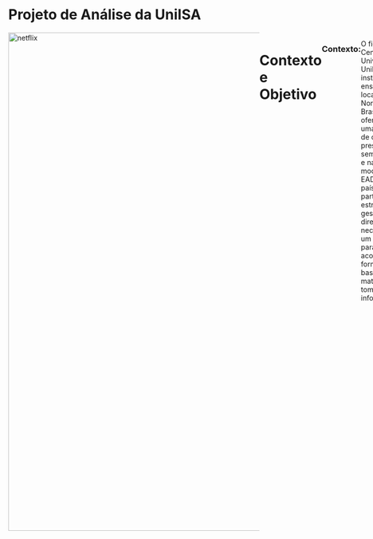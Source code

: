 # Projeto de Análise da UniISA
<div style="display: flex; justify-content: space-between;"> <br>
<img width="1000" alt="netflix" src="https://user-images.githubusercontent.com/120759992/235283693-2ca603e9-0d99-4032-a7d7-1ea06f451847.PNG">

# Contexto e Objetivo
### Contexto:
O fictício Centro Universitário UniISA é uma instituição de ensino localizada no Nordeste do Brasil, oferecendo uma variedade de cursos presenciais, semipresenciais e na modalidade EAD em todo o país. Como parte de sua estratégia de gestão, a diretoria necessita de um dashboard para acompanhar de forma eficaz a base de alunos matriculados e tomar decisões informadas.
### Objetivo:
Com base nesse cenário, será necessário desenvolver um dashboard que forneça as seguintes informações consideradas essenciais.
<br />


# Requisitos:
### Quantidade de Alunos por Curso, Campus e Modalidade:
- Visualização clara da distribuição de alunos por curso, destacando os mais populares.
- Identificação da quantidade de alunos matriculados em cada campus.
- Análise da distribuição dos alunos entre as modalidades de ensino oferecidas.

### Curso com Maior e Menor Número de Alunos:
- Destaque o curso com o maior número de alunos matriculados, juntamente com a quantidade correspondente.
- Identificação do curso com o menor número de alunos.

### Top 3 Campi com Mais Alunos:
- Visualização dos três campi com o maior número de alunos.
- Desenvolva um Tooltip que demonstre a distribuição de alunos nesses campi.

<br />  

# Desafio: 
Para este desafio será necessário:
- Criar tabelas no SQL Server e inserir informações que ajudarão a responder os requisitos levantados;
- Fazer a extração das tabelas para uma ferramenta de visualização;
- Criar um dashboard que responda os requisitos e ajude a diretoria tomar decisões mais efetivas.

<br />

# Consulta de Criação

As consultas podem ser visualizadas neste repositório:
- [Clique aqui para visualizar](PortfolioCurso.sql)

<br />

# Consulta de Testes

 Foram desenvolvidos códigos que ajudarão a validar os requisitos ainda no ambiente do SQL Server. Elas podem ser visualizadas aqui:
- [Clique aqui para visualizar](PortfolioCurso.sql)


<br />



# ETL (Extração, Transformação e Carregamento)
Feitas as tabelas e testadas as consultas, foi necessário fazer a extração para o Power BI e fazer a modelagem das mesmas.

 <img width="1000" alt="ETL" src="https://user-images.githubusercontent.com/120759992/234715009-41cd4875-6830-4f42-b3d2-2a84dda0405c.PNG">
 
<br />
  
 
 
  
# Dashboard 
- [Clique aqui para visualizar o dashboard de maneira interativa](https://app.powerbi.com/view?r=eyJrIjoiZWUwNDNhYTgtZjI0Yi00YTRiLWE5MzItOWYwZWZiM2YyOTg1IiwidCI6ImQ2ZjhiMGIwLTRiNzEtNDE1Yy1iODczLTk4ZDY3Mzc3MzhiZCJ9)

<br />
 
![DASHBOARD](https://user-images.githubusercontent.com/120759992/235730625-f886f5cf-f8c2-4462-b108-161085db0faa.png)
![DASHBOARD](https://user-images.githubusercontent.com/120759992/235730625-f886f5cf-f8c2-4462-b108-161085db0faa.png)



<br />


# Descobertas e Insights
<img width="1000" src="https://user-images.githubusercontent.com/120759992/235329230-ffb6313d-b259-4d16-99a5-06c6a781cb03.PNG">

- Mais de 50% dos alunos estudam na modalidade EAD;
- Os cursos Big Data e Jornalismo ocupam o primeiro lugar com 31 alunos matriculados, ambos na modalidade EAD;
- O campus de Curitiba conta com a menor quantidade de alunos sendo que 2/3 dos seus cursos são presencias.
  Aqui podemos ver uma clara preferência por cursos a distância. Uma tendência que ganhou força no período pós pandemia. Essa realidade mostra-se vantajosa para a universidade por possibiliatr um alcance maior de público assim como reduzir os custos operacionais. Por outro lado esse quadro traz desafios como elaborar maneiras mais efetivas para manter os alunos engajados, tornar mais robusto e eficiente o suporte técnivo e capacitaro o corpo docente para essa inovadora modalidade de ensino. 
 
 

 # Recomendações ao tomador de decisão
- Apesar das dificuldades citadas anteriormente, o Centro Universitário poderia procurar investir em novas ofertas de cursos à distância;
- Flexibilizar, na medida do possível, alguns cursos que possuem uma natureza mais teórica, para a modalidade semipresencial;
- Propõe-se aumentar a quantidade de cursos oferecidos na modalidade EAD em cada campus, de modo que esses cursos representem pelo menos 50% do total de cursos oferecidos no respectivo campus;
- Considerar a possibilidade de flexibilização na aplicação de provas e apresentação de trabalhos e seminários. Por exemplo, utilizar vídeo conferências e plataformas de avaliação seguras que ofereçam recursos de monitoramento.
 
<br />

# BÔNUS - Dica de Ferramenta - Tooltip
- As dicas de ferramentas no Power BI permitem análises dentro de outras análises, conforme mostrado no vídeo abaixo.
 



https://user-images.githubusercontent.com/120759992/235731168-3afd34b5-339f-4f52-a5e3-c8c33abc4e30.mp4
